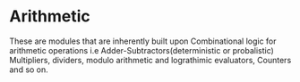 # Arithmetic
These are modules that are inherently built upon Combinational logic for arithmetic operations i.e Adder-Subtractors(deterministic or probalistic)   
Multipliers, dividers, modulo arithmetic and lograthimic evaluators, Counters and so on.

